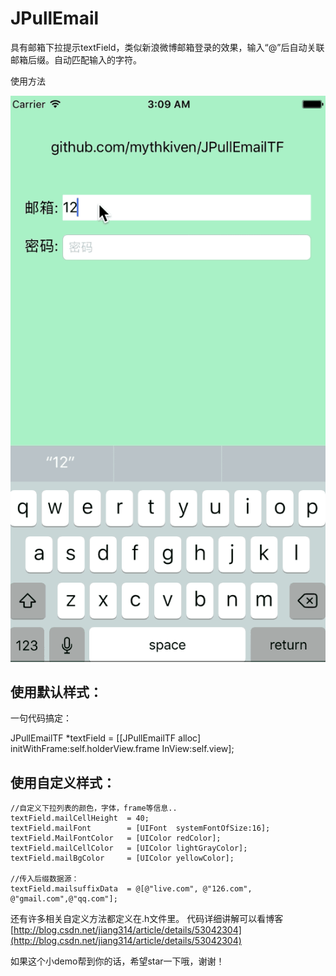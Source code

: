 # JPullEmail
具有邮箱下拉提示textField，类似新浪微博邮箱登录的效果，输入“@”后自动关联邮箱后缀。自动匹配输入的字符。

使用方法

![](https://github.com/mythkiven/JPullEmailTF/blob/master/emailGIf.gif)

## 使用默认样式：
一句代码搞定：

JPullEmailTF *textField = [[JPullEmailTF alloc] initWithFrame:self.holderView.frame InView:self.view];

## 使用自定义样式：
	//自定义下拉列表的颜色，字体，frame等信息..
	textField.mailCellHeight  = 40;
    textField.mailFont        = [UIFont  systemFontOfSize:16];
    textField.MailFontColor   = [UIColor redColor];
    textField.mailCellColor   = [UIColor lightGrayColor];
    textField.mailBgColor     = [UIColor yellowColor];
    
    //传入后缀数据源：
    textField.mailsuffixData  = @[@"live.com", @"126.com", @"gmail.com",@"qq.com"];

还有许多相关自定义方法都定义在.h文件里。
代码详细讲解可以看博客
[http://blog.csdn.net/jiang314/article/details/53042304](http://blog.csdn.net/jiang314/article/details/53042304)

如果这个小demo帮到你的话，希望star一下哦，谢谢！
